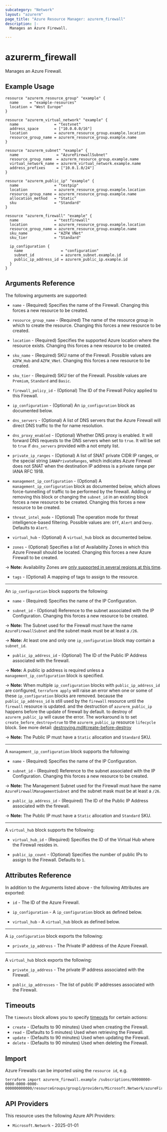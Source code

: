 ```yaml
---
subcategory: "Network"
layout: "azurerm"
page_title: "Azure Resource Manager: azurerm_firewall"
description: |-
  Manages an Azure Firewall.

---
```


# azurerm_firewall

Manages an Azure Firewall.

## Example Usage

```hcl
resource "azurerm_resource_group" "example" {
  name     = "example-resources"
  location = "West Europe"
}

resource "azurerm_virtual_network" "example" {
  name                = "testvnet"
  address_space       = ["10.0.0.0/16"]
  location            = azurerm_resource_group.example.location
  resource_group_name = azurerm_resource_group.example.name
}

resource "azurerm_subnet" "example" {
  name                 = "AzureFirewallSubnet"
  resource_group_name  = azurerm_resource_group.example.name
  virtual_network_name = azurerm_virtual_network.example.name
  address_prefixes     = ["10.0.1.0/24"]
}

resource "azurerm_public_ip" "example" {
  name                = "testpip"
  location            = azurerm_resource_group.example.location
  resource_group_name = azurerm_resource_group.example.name
  allocation_method   = "Static"
  sku                 = "Standard"
}

resource "azurerm_firewall" "example" {
  name                = "testfirewall"
  location            = azurerm_resource_group.example.location
  resource_group_name = azurerm_resource_group.example.name
  sku_name            = "AZFW_VNet"
  sku_tier            = "Standard"

  ip_configuration {
    name                 = "configuration"
    subnet_id            = azurerm_subnet.example.id
    public_ip_address_id = azurerm_public_ip.example.id
  }
}
```

## Arguments Reference

The following arguments are supported:

* `name` - (Required) Specifies the name of the Firewall. Changing this forces a new resource to be created.

* `resource_group_name` - (Required) The name of the resource group in which to create the resource. Changing this forces a new resource to be created.

* `location` - (Required) Specifies the supported Azure location where the resource exists. Changing this forces a new resource to be created.

* `sku_name` - (Required) SKU name of the Firewall. Possible values are `AZFW_Hub` and `AZFW_VNet`. Changing this forces a new resource to be created.

* `sku_tier` - (Required) SKU tier of the Firewall. Possible values are `Premium`, `Standard` and `Basic`.

* `firewall_policy_id` - (Optional) The ID of the Firewall Policy applied to this Firewall.

* `ip_configuration` - (Optional) An `ip_configuration` block as documented below.

* `dns_servers` - (Optional) A list of DNS servers that the Azure Firewall will direct DNS traffic to the for name resolution.

* `dns_proxy_enabled` - (Optional) Whether DNS proxy is enabled. It will forward DNS requests to the DNS servers when set to `true`. It will be set to `true` if `dns_servers` provided with a not empty list.

* `private_ip_ranges` - (Optional) A list of SNAT private CIDR IP ranges, or the special string `IANAPrivateRanges`, which indicates Azure Firewall does not SNAT when the destination IP address is a private range per IANA RFC 1918.

* `management_ip_configuration` - (Optional) A `management_ip_configuration` block as documented below, which allows force-tunnelling of traffic to be performed by the firewall. Adding or removing this block or changing the `subnet_id` in an existing block forces a new resource to be created. Changing this forces a new resource to be created.

* `threat_intel_mode` - (Optional) The operation mode for threat intelligence-based filtering. Possible values are: `Off`, `Alert` and `Deny`. Defaults to `Alert`.

* `virtual_hub` - (Optional) A `virtual_hub` block as documented below.

* `zones` - (Optional) Specifies a list of Availability Zones in which this Azure Firewall should be located. Changing this forces a new Azure Firewall to be created.

-> **Note:** Availability Zones are [only supported in several regions at this time](https://docs.microsoft.com/azure/availability-zones/az-overview).

* `tags` - (Optional) A mapping of tags to assign to the resource.

---

An `ip_configuration` block supports the following:

* `name` - (Required) Specifies the name of the IP Configuration.

* `subnet_id` - (Optional) Reference to the subnet associated with the IP Configuration. Changing this forces a new resource to be created.

-> **Note:** The Subnet used for the Firewall must have the name `AzureFirewallSubnet` and the subnet mask must be at least a `/26`.

-> **Note:** At least one and only one `ip_configuration` block may contain a `subnet_id`.

* `public_ip_address_id` - (Optional) The ID of the Public IP Address associated with the firewall.

-> **Note:** A public ip address is required unless a `management_ip_configuration` block is specified.

-> **Note:** When multiple `ip_configuration` blocks with `public_ip_address_id` are configured, `terraform apply` will raise an error when one or some of these `ip_configuration` blocks are removed. because the `public_ip_address_id` is still used by the `firewall` resource until the `firewall` resource is updated. and the destruction of `azurerm_public_ip` happens before the update of firewall by default. to destroy of `azurerm_public_ip` will cause the error. The workaround is to set `create_before_destroy=true` to the `azurerm_public_ip` resource `lifecycle` block. See more detail: [destroying.md#create-before-destroy](https://github.com/hashicorp/terraform/blob/main/docs/destroying.md#create-before-destroy)

-> **Note:** The Public IP must have a `Static` allocation and `Standard` SKU.

---

A `management_ip_configuration` block supports the following:

* `name` - (Required) Specifies the name of the IP Configuration.

* `subnet_id` - (Required) Reference to the subnet associated with the IP Configuration. Changing this forces a new resource to be created.

-> **Note:** The Management Subnet used for the Firewall must have the name `AzureFirewallManagementSubnet` and the subnet mask must be at least a `/26`.

* `public_ip_address_id` - (Required) The ID of the Public IP Address associated with the firewall.

-> **Note:** The Public IP must have a `Static` allocation and `Standard` SKU.

---

A `virtual_hub` block supports the following:

* `virtual_hub_id` - (Required) Specifies the ID of the Virtual Hub where the Firewall resides in.

* `public_ip_count` - (Optional) Specifies the number of public IPs to assign to the Firewall. Defaults to `1`.

## Attributes Reference

In addition to the Arguments listed above - the following Attributes are exported:

* `id` - The ID of the Azure Firewall.

* `ip_configuration` - A `ip_configuration` block as defined below.

* `virtual_hub` - A `virtual_hub` block as defined below.

---

A `ip_configuration` block exports the following:

* `private_ip_address` - The Private IP address of the Azure Firewall.

---

A `virtual_hub` block exports the following:

* `private_ip_address` - The private IP address associated with the Firewall.

* `public_ip_addresses` - The list of public IP addresses associated with the Firewall.

## Timeouts

The `timeouts` block allows you to specify [timeouts](https://developer.hashicorp.com/terraform/language/resources/configure#define-operation-timeouts) for certain actions:

* `create` - (Defaults to 90 minutes) Used when creating the Firewall.
* `read` - (Defaults to 5 minutes) Used when retrieving the Firewall.
* `update` - (Defaults to 90 minutes) Used when updating the Firewall.
* `delete` - (Defaults to 90 minutes) Used when deleting the Firewall.

## Import

Azure Firewalls can be imported using the `resource id`, e.g.

```shell
terraform import azurerm_firewall.example /subscriptions/00000000-0000-0000-0000-000000000000/resourceGroups/group1/providers/Microsoft.Network/azureFirewalls/testfirewall
```

## API Providers
<!-- This section is generated, changes will be overwritten -->
This resource uses the following Azure API Providers:

* `Microsoft.Network` - 2025-01-01
